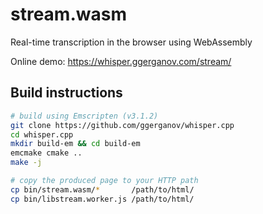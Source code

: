# stream.wasm

Real-time transcription in the browser using WebAssembly

Online demo: https://whisper.ggerganov.com/stream/

## Build instructions

```bash
# build using Emscripten (v3.1.2)
git clone https://github.com/ggerganov/whisper.cpp
cd whisper.cpp
mkdir build-em && cd build-em
emcmake cmake ..
make -j

# copy the produced page to your HTTP path
cp bin/stream.wasm/*       /path/to/html/
cp bin/libstream.worker.js /path/to/html/
```
